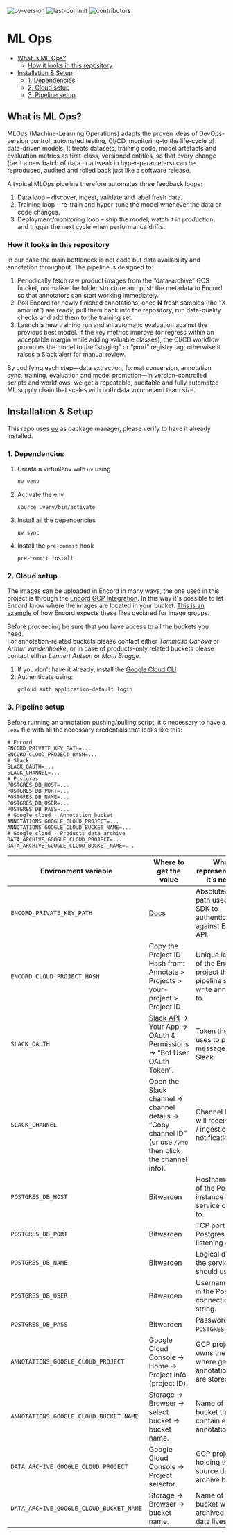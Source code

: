 ![py-version](https://databadges.traktor.space/badge/Python-3.12-blue)
![last-commit](https://databadges.traktor.space/github/last-commit/traktorspace/ml_ops)
![contributors](https://databadges.traktor.space/github/contributors/traktorspace/ml_ops)

# ML Ops
- [What is ML Ops?](#what-is-ml-ops)
  - [How it looks in this repository](#how-it-looks-in-this-repository)
- [Installation \& Setup](#installation--setup)
  - [1. Dependencies](#1-dependencies)
  - [2. Cloud setup](#2-cloud-setup)
  - [3. Pipeline setup](#3-pipeline-setup)

## What is ML Ops?

MLOps (Machine-Learning Operations) adapts the proven ideas of DevOps-version control, automated testing, CI/CD, monitoring-to the life-cycle of data-driven models.  It treats datasets, training code, model artefacts and evaluation metrics as first-class, versioned entities, so that every change (be it a new batch of data or a tweak in hyper-parameters) can be reproduced, audited and rolled back just like a software release.

A typical MLOps pipeline therefore automates three feedback loops:

1. Data loop – discover, ingest, validate and label fresh data.  
2. Training loop – re-train and hyper-tune the model whenever the data or code changes.  
3. Deployment/monitoring loop – ship the model, watch it in production, and trigger the next cycle when performance drifts.

### How it looks in this repository  

In our case the main bottleneck is not code but data availability and annotation throughput.  The pipeline is designed to:

1. Periodically fetch raw product images from the “data-archive” GCS bucket, normalise the folder structure and push the metadata to Encord so that annotators can start working immediately.  
2. Poll Encord for newly finished annotations; once **N** fresh samples (the “X amount”) are ready, pull them back into the repository, run data-quality checks and add them to the training set.  
3. Launch a new training run and an automatic evaluation against the previous best model.  If the key metrics improve (or regress within an acceptable margin while adding valuable classes), the CI/CD workflow promotes the model to the “staging” or “prod” registry tag; otherwise it raises a Slack alert for manual review.

By codifying each step—data extraction, format conversion, annotation sync, training, evaluation and model promotion—in version-controlled scripts and workflows, we get a repeatable, auditable and fully automated ML supply chain that scales with both data volume and team size.

## Installation & Setup

This repo uses [uv](https://docs.astral.sh/uv/getting-started/installation/) as package manager, please verify to have it already installed.

### 1. Dependencies
1.  Create a virtualenv with `uv` using
    ```
    uv venv
    ```

2. Activate the env
    ```
    source .venv/bin/activate
    ```
3. Install all the dependencies
    ```
    uv sync
    ``` 
4. Install the `pre-commit` hook 
    ```
    pre-commit install 
    ``` 

### 2. Cloud setup

The images can be uploaded in Encord in many ways, the one used in this project is through the [Encord GCP Integration](https://docs.encord.com/platform-documentation/General/annotate-data-integrations/annotate-gcp-integration). In this way it's possible to let Encord know where the images are located in your bucket. [This is an example](https://docs.encord.com/platform-documentation/Index/add-files/index-register-cloud-data#image-groups) of how Encord expects these files declared for image groups.

Before proceeding be sure that you have access to all the buckets you need.\
For annotation-related buckets please contact either _Tommaso Canova_ or _Arthur Vandenhoeke_, or in case of products-only related buckets please contact either _Lennert Antson_ or _Matti Bragge_.

1. If you don't have it already, install the [Google Cloud CLI](https://cloud.google.com/sdk/docs/install-sdk)
2. Authenticate using:
    ```
    gcloud auth application-default login
    ```

### 3. Pipeline setup
Before running an annotation pushing/pulling script, it's necessary to have a `.env` file with all the necessary credentials that looks like this:

```shell
# Encord 
ENCORD_PRIVATE_KEY_PATH=...
ENCORD_CLOUD_PROJECT_HASH=...
# Slack
SLACK_OAUTH=...
SLACK_CHANNEL=...
# Postgres 
POSTGRES_DB_HOST=...
POSTGRES_DB_PORT=...
POSTGRES_DB_NAME=...
POSTGRES_DB_USER=...
POSTGRES_DB_PASS=...
# Google cloud - Annotation bucket
ANNOTATIONS_GOOGLE_CLOUD_PROJECT=...
ANNOTATIONS_GOOGLE_CLOUD_BUCKET_NAME=...
# Google cloud - Products data archive
DATA_ARCHIVE_GOOGLE_CLOUD_PROJECT=...
DATA_ARCHIVE_GOOGLE_CLOUD_BUCKET_NAME=...
```

| Environment variable                    | Where to get the value                                                                                    | What it represents / why it’s needed                                              |
| --------------------------------------- | --------------------------------------------------------------------------------------------------------- | --------------------------------------------------------------------------------- |
| `ENCORD_PRIVATE_KEY_PATH`               | [Docs](https://docs.encord.com/platform-documentation/Annotate/annotate-sdk-keys)                         | Absolute/relative path used by the SDK to authenticate against Encord’s API.      |
| `ENCORD_CLOUD_PROJECT_HASH`             | Copy the Project ID Hash from: Annotate > Projects > your-project > Project ID                            | Unique identifier of the Encord project the pipeline should write annotations to. |
| `SLACK_OAUTH`                           | [Slack API](https://api.slack.com/apps) → Your App → OAuth & Permissions → “Bot User OAuth Token”.        | Token the app uses to post messages to Slack.                                     |
| `SLACK_CHANNEL`                         | Open the Slack channel → channel details → “Copy channel ID” (or use `/who` then click the channel info). | Channel ID that will receive build / ingestion / alert notifications.             |
| `POSTGRES_DB_HOST`                      | Bitwarden                                                                                                 | Hostname or IP of the Postgres instance the service connects to.                  |
| `POSTGRES_DB_PORT`                      | Bitwarden                                                                                                 | TCP port Postgres is listening on.                                                |
| `POSTGRES_DB_NAME`                      | Bitwarden                                                                                                 | Logical database the service should use.                                          |
| `POSTGRES_DB_USER`                      | Bitwarden                                                                                                 | Username used in the Postgres connection string.                                  |
| `POSTGRES_DB_PASS`                      | Bitwarden                                                                                                 | Password for `POSTGRES_DB_USER`.                                                  |
| `ANNOTATIONS_GOOGLE_CLOUD_PROJECT`      | Google Cloud Console → Home → Project info (project ID).                                                  | GCP project that owns the bucket where generated annotation files are stored.     |
| `ANNOTATIONS_GOOGLE_CLOUD_BUCKET_NAME`  | Storage → Browser → select bucket → bucket name.                                                          | Name of the GCS bucket that will contain exported annotations.                    |
| `DATA_ARCHIVE_GOOGLE_CLOUD_PROJECT`     | Google Cloud Console → Project selector.                                                                  | GCP project holding the source data-archive bucket.                               |
| `DATA_ARCHIVE_GOOGLE_CLOUD_BUCKET_NAME` | Storage → Browser → bucket name.                                                                          | Name of the bucket where the archived product data lives.                         |


